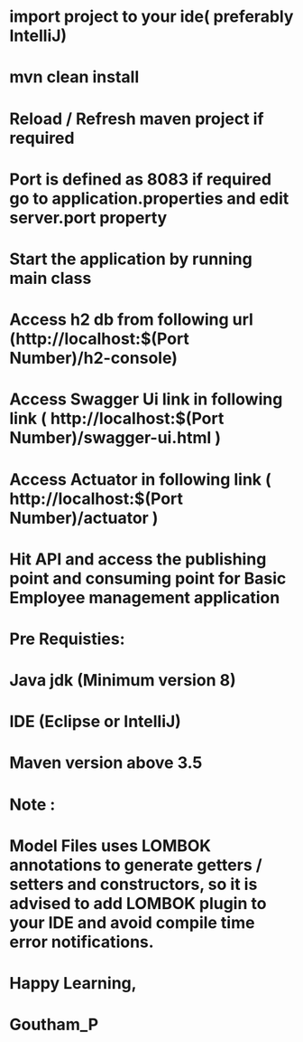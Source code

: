 # import project to your ide( preferably IntelliJ)
# mvn clean install
# Reload / Refresh maven project if required
# Port is defined as 8083 if required go to application.properties and edit server.port property
# Start the application by running main class 
# Access h2 db from following url (http://localhost:$(Port Number)/h2-console)
# Access Swagger Ui link in following link ( http://localhost:$(Port Number)/swagger-ui.html )
# Access Actuator in following link ( http://localhost:$(Port Number)/actuator )
# Hit API and access the publishing point and consuming point for Basic Employee management application


# Pre Requisties:
# Java jdk (Minimum version 8)
# IDE (Eclipse or IntelliJ)
# Maven version above 3.5

# Note :
# Model Files uses LOMBOK annotations to generate getters / setters and constructors, so it is advised to add LOMBOK plugin to your IDE and avoid compile time error notifications.



# Happy Learning,

# Goutham_P
